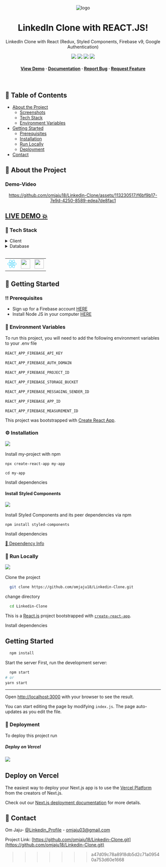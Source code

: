 <div align="center">

  <img src="https://user-images.githubusercontent.com/99184393/188185026-93637cf8-67e9-439a-b33a-6feba7b8bd21.png" alt="logo" width="160" height="auto" />

# LinkedIn Clone with REACT.JS!

  <p>
LinkedIn Clone with React (Redux, Styled Components, Firebase v9, Google Authentication)
  </p>


<!-- Badges -->

<a href="https://linkedin-cloneoj.netlify.app/" target="_blank">![](https://img.shields.io/website-up-down-green-red/http/monip.org.svg)</a>
![](https://img.shields.io/badge/Maintained-Yes-indigo)
![](https://img.shields.io/github/issues/omjaju18/LinkedIn-Clone)
![](https://img.shields.io/github/last-commit/omjaju18/LinkedIn-Clone)


<h4>
    <a href="https://linkedin-cloneoj.netlify.app/">View Demo</a>
  <span> · </span>
    <a href="https://github.com/omjaju18/LinkedIn-Clone/blob/master/README.md">Documentation</a>
  <span> · </span>
    <a href="https://github.com/omjaju18/LinkedIn-Clone/issues">Report Bug</a>
  <span> · </span>
    <a href="https://github.com/omjaju18/LinkedIn-Clone/issues">Request Feature</a>
  </h4>
</div>

<br />

<!-- Table of Contents -->
## :notebook_with_decorative_cover: Table of Contents

- [About the Project](#star2-about-the-project)
  * [Screenshots](#Demo-Video)
  * [Tech Stack](#space_invader-tech-stack)
  * [Environment Variables](#key-environment-variables)
- [Getting Started](#toolbox-getting-started)
  * [Prerequisites](#bangbang-prerequisites)
  * [Installation](#gear-installation)
  * [Run Locally](#running-run-locally)
  * [Deployment](#triangular_flag_on_post-deployment)
- [Contact](#handshake-contact)

<!-- About the Project -->
## :star2: About the Project

<!-- Screenshots -->
### Demo-Video

<div align="center">
<a href="https://linkedin-cloneoj.netlify.app/">

https://github.com/omjaju18/Linkedin-Clone/assets/113230517/f6bf9b17-7e9d-4250-8589-edea7de8fac1

</a>
</div>

## <a href="https://linkedin-cloneoj.netlify.app/" target="_blank">LIVE DEMO 💥</a>

### :space_invader: Tech Stack

<details>
  <summary>Client</summary>
  <ul>
    <li><a href="https://reactjs.org/">React.js</a></li>
    <li><a href="https://redux.js.org/">Redux</a></li>
    <li><a href="https://styled-components.com/">Styled Components</a></li>
  </ul>
</details>

<details>
<summary>Database</summary>
  <ul>
    <li><a href="https://firebase.google.com">Firebase</a></li>
  </ul>
</details>

<br />

<table>
    <tr>
        <td>
<a href="#"><img src="https://raw.githubusercontent.com/devicons/devicon/master/icons/react/react-original.svg" alt="" width="30" height="30" /></a>
        </td>
                        <td>
<a href="#"><img src="https://user-images.githubusercontent.com/99184393/180462270-ea4a249c-627c-4479-9431-5c3fd25454c4.png" alt="" width="30" height="30" /></a>
                        </td>
                                <td>
<a href="#"><img src="https://user-images.githubusercontent.com/99184393/177784603-d69e9d02-721a-4bce-b9b3-949165d2edeb.png" alt="" width="30" height="30" /></a>
        </td>
    </tr>
</table>


## 	:toolbox: Getting Started
### :bangbang: Prerequisites
- Sign up for a Firebase account <a href='https://firebase.google.com'>HERE</a>
- Install Node JS in your computer <a href='https://nodejs.org/en/'>HERE</a>

<!-- Env Variables -->
### :key: Environment Variables

To run this project, you will need to add the following environment variables to your .env file

`REACT_APP_FIREBASE_API_KEY` 

`REACT_APP_FIREBASE_AUTH_DOMAIN` 

`REACT_APP_FIREBASE_PROJECT_ID` 

`REACT_APP_FIREBASE_STORAGE_BUCKET `

`REACT_APP_FIREBASE_MESSAGING_SENDER_ID` 

`REACT_APP_FIREBASE_APP_ID`

`REACT_APP_FIREBASE_MEASUREMENT_ID `


This project was bootstrapped with [Create React App](https://github.com/facebook/create-react-app).

### :gear: Installation

![](https://img.shields.io/badge/React-20232A?style=for-the-badge&logo=react&logoColor=61DAFB)

Install my-project with npm
```
npx create-react-app my-app
```
```
cd my-app
```

Install dependencies

#### Install Styled Components
![](https://img.shields.io/badge/Tailwind_CSS-38B2AC?style=for-the-badge&logo=tailwind-css&logoColor=white)

Install Styled Components and its peer dependencies via npm

```
npm install styled-components
```


Install dependencies

<a href="https://github.com/omjaju18/LinkedIn-Clone/blob/master/package.json" target="_blank">🔶 Dependency Info</a>

<!-- Run Locally -->
### :running: Run Locally

![](https://img.shields.io/badge/GIT-E44C30?style=for-the-badge&logo=git&logoColor=white)

Clone the project

```bash
  git clone https://github.com/omjaju18/Linkedin-Clone.git
```

change directory

```bash
  cd Linkedin-Clone
```
This is a [React.js](https://react.dev/) project bootstrapped with [`create-react-app`](https://github.com/vercel/react.js/tree/canary/packages/create-react-app).

Install dependencies
## Getting Started

```bash
  npm install
```
Start the server
First, run the development server:

```bash
  npm start
# or
yarn start
```

<hr />

Open [http://localhost:3000](http://localhost:3000) with your browser to see the result.

You can start editing the page by modifying `index.js`. The page auto-updates as you edit the file.

<!-- Deployment -->
### :triangular_flag_on_post: Deployment

To deploy this project run

##### Deploy on Vercel

![](https://img.shields.io/badge/Vercel-000000?style=for-the-badge&logo=vercel&logoColor=white)
## Deploy on Vercel

The easiest way to deploy your Next.js app is to use the [Vercel Platform](https://vercel.com/new?utm_medium=default-template&filter=next.js&utm_source=create-next-app&utm_campaign=create-next-app-readme) from the creators of Next.js.

Check out our [Next.js deployment documentation](https://nextjs.org/docs/deployment) for more details.

## :handshake: Contact
Om Jaju- [@Linkedin_Profile](https://www.linkedin.com/in/-omjaju/) - omjaju03@gmail.com

Project Link: [https://github.com/omjaju18/Linkedin-Clone.git](https://github.com/omjaju18/Linkedin-Clone.git)
>>>>>>> a47d09c78a8918db5d2c71a09540a753d60e1668

